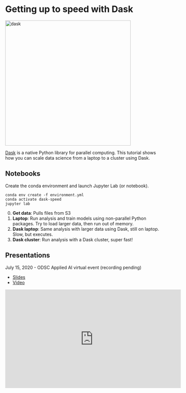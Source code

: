 # Getting up to speed with Dask

<img alt="dask" src="https://docs.dask.org/en/latest/_images/dask_horizontal.svg" width="400">

[Dask](https://dask.org/) is a native Python library for parallel computing. This tutorial shows how you can scale data science from a laptop to a cluster using Dask.

## Notebooks

Create the conda environment and launch Jupyter Lab (or notebook).

```
conda env create -f environment.yml
conda activate dask-speed
jupyter lab
```

0. **Get data**: Pulls files from S3 
1. **Laptop**: Run analysis and train models using non-parallel Python packages. Try to load larger data, then run out of memory.
2. **Dask laptop**: Same analysis with larger data using Dask, still on laptop. Slow, but executes.
3. **Dask cluster**: Run analysis with a Dask cluster, super fast!

## Presentations

July 15, 2020 - ODSC Applied AI virtual event (recording pending)

- [Slides](odsc_slides.pdf)
- [Video](https://youtu.be/S_ncqocDcBA)

<iframe width="560" height="315" src="https://www.youtube.com/embed/S_ncqocDcBA" frameborder="0" allow="accelerometer; autoplay; encrypted-media; gyroscope; picture-in-picture" allowfullscreen></iframe>